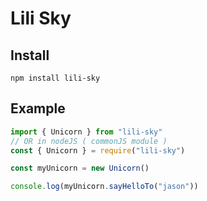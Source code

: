 # Lili Sky

## Install

```shell
npm install lili-sky
```

## Example

```js
import { Unicorn } from "lili-sky"
// OR in nodeJS ( commonJS module )
const { Unicorn } = require("lili-sky")

const myUnicorn = new Unicorn()

console.log(myUnicorn.sayHelloTo("jason"))
```
